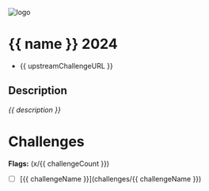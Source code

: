 ![logo](assets/logo.png)

# {{ name }} 2024
- {{ upstreamChallengeURL }}

## Description

*{{ description }}*

# Challenges
**Flags:** (x/{{ challengeCount }})

- [ ] [{{ challengeName }}](challenges/{{ challengeName }})
